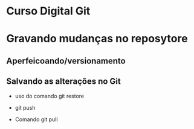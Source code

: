 # Curso Digital Git 

# Gravando mudanças no reposytore

## Aperfeicoando/versionamento 


## Salvando as alterações no Git


* uso do comando git restore 


* git push
* Comando git pull 
